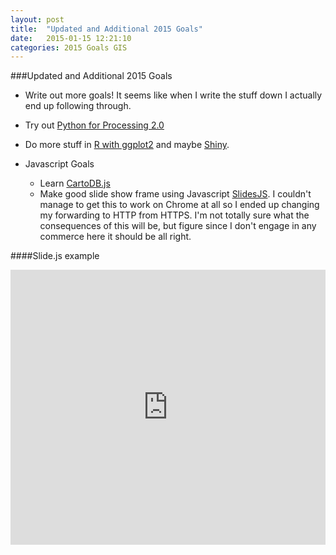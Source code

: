 ```yaml
---
layout: post
title:  "Updated and Additional 2015 Goals"
date:   2015-01-15 12:21:10
categories: 2015 Goals GIS 
---
```




###Updated and Additional 2015 Goals
* Write out more goals! It seems like when I write the stuff down I actually end up following through. 

* Try out [Python for Processing 2.0](http://py.processing.org/)

* Do more stuff in [R with ggplot2](http://ggplot2.org/) and maybe [Shiny](http://shiny.rstudio.com/). 


* Javascript Goals
	* Learn [CartoDB.js](http://docs.cartodb.com/cartodb-platform/cartodb-js.html)
	* Make good slide show frame using Javascript
		[SlidesJS](http://www.slidesjs.com/). I couldn't manage to get this to work on Chrome at all so I ended up changing my forwarding to HTTP from HTTPS. I'm not totally sure what the consequences of this will be, but figure since I don't engage in any commerce here it should be all right. 

####Slide.js example
<iframe src="http://nygeog.github.io/index_slide.html" frameborder="0" style="width: 100%; height: 440px" ></iframe>

